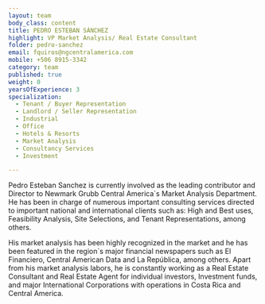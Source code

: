 ```yaml
---
layout: team
body_class: content
title: PEDRO ESTEBAN SÁNCHEZ
highlight: VP Market Analysis/ Real Estate Consultant
folder: pedro-sanchez
email: fquiros@ngcentralamerica.com
mobile: +506 8915-3342
category: team
published: true
weight: 0
yearsOfExperience: 3
specialization:
  - Tenant / Buyer Representation
  - Landlord / Seller Representation
  - Industrial
  - Office
  - Hotels & Resorts
  - Market Analysis
  - Consultancy Services
  - Investment

---
```

Pedro Esteban Sanchez is currently involved as the leading contributor and
Director to Newmark Grubb Central America´s Market Analysis
Department. He has been in charge of numerous important consulting
services directed to important national and international clients such as:
High and Best uses, Feasibility Analysis, Site Selections, and Tenant
Representations, among others.

His market analysis has been highly recognized in the market and he has
been featured in the region´s major financial newspapers such as El
Financiero, Central American Data and La República, among others.
Apart from his market analysis labors, he is constantly working as a Real
Estate Consultant and Real Estate Agent for individual investors, Investment
funds, and major International Corporations with operations in Costa Rica
and Central America.


